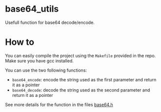 # base64_utils
Usefull function for base64 decode/encode.

# How to

You can easily compile the project using the `Makefile` provided in the repo. Make sure you have gcc installed.

You can use the two following functions:
- `base64_encode`: encode the string used as the first parameter and return it as a pointer  
-  `base64_decode`: decode the string used as the second parameter and return it as a pointer  

See more details for the function in the files [base64.h](base64.h)
